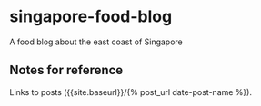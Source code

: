 # singapore-food-blog
A food blog about the east coast of Singapore

## Notes for reference
Links to posts
({{site.baseurl}}/{% post_url date-post-name %}).